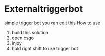 # Externaltriggerbot
simple trigger bot
you can edit this
How to use
1. build this solution
2. open csgo
3. injoy
4. hold right shift to use trigger bot
